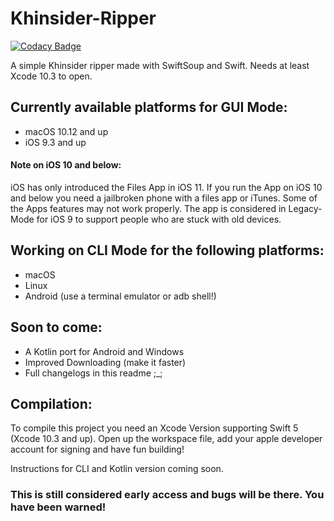 # Khinsider-Ripper
[![Codacy Badge](https://app.codacy.com/project/badge/Grade/0efcee82321b4820b02e23bbe0061c5a)](https://www.codacy.com/manual/ptgms/khinsider-ripper?utm_source=github.com&amp;utm_medium=referral&amp;utm_content=ptgms/khinsider-ripper&amp;utm_campaign=Badge_Grade)

A simple Khinsider ripper made with SwiftSoup and Swift. Needs at least Xcode 10.3 to open.

## Currently available platforms for GUI Mode:

- macOS 10.12 and up
- iOS 9.3 and up

#### Note on iOS 10 and below:

iOS has only introduced the Files App in iOS 11. If you run the App on iOS 10 and below you need a jailbroken phone with a files app or iTunes. Some of the Apps features may not work properly. The app is considered in Legacy-Mode for iOS 9 to support people who are stuck with old devices.

## Working on CLI Mode for the following platforms:

- macOS
- Linux
- Android (use a terminal emulator or adb shell!)

## Soon to come:

- A Kotlin port for Android and Windows
- Improved Downloading (make it faster)
- Full changelogs in this readme ;_;

## Compilation:

To compile this project you need an Xcode Version supporting Swift 5 (Xcode 10.3 and up). Open up the workspace file, add your apple developer account for signing and have fun building!

Instructions for CLI and Kotlin version coming soon.

### This is still considered early access and bugs will be there. You have been warned!
